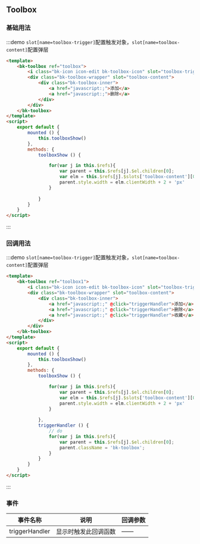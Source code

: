 <script>
    export default {
    	mounted () {
    		this.toolboxShow()
    	},
        methods: {
        	toolboxShow () {
        		for(var j in this.$refs){
        			var parent = this.$refs[j].$el.children[0];
        			var elm = this.$refs[j].$slots['toolbox-content'][0].elm; 
        			parent.style.width = elm.clientWidth + 2 + 'px'
        		}
        	},
            triggerHandler () {
                // do
                for(var j in this.$refs){
        			var parent = this.$refs[j].$el.children[0];
        			parent.className = 'bk-toolbox';
        		}
            }
        }
    }
</script>

## Toolbox

### 基础用法

:::demo `slot[name=toolbox-trigger]`配置触发对象，`slot[name=toolbox-content]`配置弹层

```html
<template>
    <bk-toolbox ref="toolbox">
    	<i class="bk-icon icon-edit bk-toolbox-icon" slot="toolbox-trigger"></i>
    	<div class="bk-toolbox-wrapper" slot="toolbox-content">
			<div class="bk-toolbox-inner">
                <a href="javascript:;">添加</a>
                <a href="javascript:;">删除</a>
            </div>
        </div>
    </bk-toolbox>
</template>
<script>
    export default {
    	mounted () {
    		this.toolboxShow()
    	},
        methods: {
        	toolboxShow () {

        		for(var j in this.$refs){
        			var parent = this.$refs[j].$el.children[0];
        			var elm = this.$refs[j].$slots['toolbox-content'][0].elm; 
        			parent.style.width = elm.clientWidth + 2 + 'px'
        		}
        		
        	}
        }
    }
</script>
```

:::

### 回调用法

:::demo `slot[name=toolbox-trigger]`配置触发对象，`slot[name=toolbox-content]`配置弹层

```html
<template>
    <bk-toolbox ref="toolbox1">
    	<i class="bk-icon icon-edit bk-toolbox-icon" slot="toolbox-trigger"></i>
    	<div class="bk-toolbox-wrapper" slot="toolbox-content">
	    	<div class="bk-toolbox-inner">
	            <a href="javascript:;" @click="triggerHandler">添加</a>
	            <a href="javascript:;" @click="triggerHandler">删除</a>
	            <a href="javascript:;" @click="triggerHandler">收藏</a>
	        </div>
        </div>
    </bk-toolbox>
</template>
<script>
    export default {
    	mounted () {
    		this.toolboxShow()
    	},
        methods: {
        	toolboxShow () {

        		for(var j in this.$refs){
        			var parent = this.$refs[j].$el.children[0];
        			var elm = this.$refs[j].$slots['toolbox-content'][0].elm; 
        			parent.style.width = elm.clientWidth + 2 + 'px'
        		}
        		
        	},
            triggerHandler () {
                // do
                for(var j in this.$refs){
        			var parent = this.$refs[j].$el.children[0];
        			parent.className = 'bk-toolbox';
        		}
            }
        }
    }
</script>
```
:::

### 事件
| 事件名称 | 说明 | 回调参数 |
|---------|------|---------|
| triggerHandler | 显示时触发此回调函数 | —— |